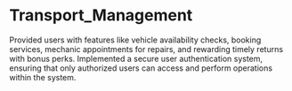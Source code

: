 # Transport_Management
Provided users with features like vehicle availability checks, booking services, mechanic appointments for repairs, and rewarding timely returns with bonus perks.
Implemented a secure user authentication system, ensuring that only authorized users can access and perform operations within the system.
